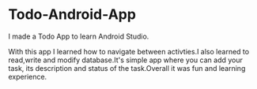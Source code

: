 # Todo-Android-App
I made a Todo App to learn Android Studio.

With this app I learned how to navigate between activties.I also learned to read,write and modify database.It's simple app where you can add your task, its description and status of the task.Overall it was fun and learning experience.

